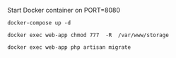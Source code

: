 Start Docker container on PORT=8080

``docker-compose up -d``

``docker exec web-app chmod 777  -R  /var/www/storage``

``docker exec web-app php artisan migrate``